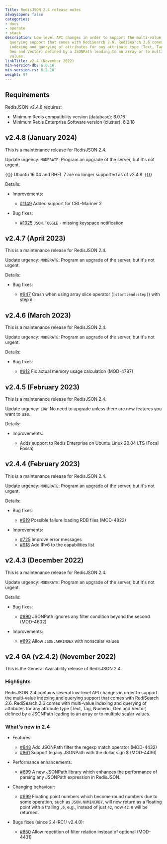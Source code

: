 ```yaml
---
Title: RedisJSON 2.4 release notes
alwaysopen: false
categories:
- docs
- operate
- stack
description: Low-level API changes in order to support the multi-value indexing and
  querying support that comes with RediSearch 2.6. RediSearch 2.6 comes with multi-value
  indexing and querying of attributes for any attribute type (Text, Tag, Numeric,
  Geo and Vector) defined by a JSONPath leading to an array or to multiple scalar
  values.
linkTitle: v2.4 (November 2022)
min-version-db: 6.0.16
min-version-rs: 6.2.18
weight: 97
---
```

## Requirements

RedisJSON v2.4.8 requires:

- Minimum Redis compatibility version (database): 6.0.16
- Minimum Redis Enterprise Software version (cluster): 6.2.18

## v2.4.8 (January 2024)

This is a maintenance release for RedisJSON 2.4.

Update urgency: `MODERATE`: Program an upgrade of the server, but it's not urgent.

{{<note>}}
Ubuntu 16.04 and RHEL 7 are no longer supported as of v2.4.8.
{{</note>}}

Details:

- Improvements:

  - [#1149](https://github.com/RedisJSON/RedisJSON/pull/1149) Added support for CBL-Mariner 2

- Bug fixes:

  - [#1025](https://github.com/RedisJSON/RedisJSON/pull/1025) `JSON.TOGGLE` - missing keyspace notification

## v2.4.7 (April 2023)

This is a maintenance release for RedisJSON 2.4.

Update urgency: `MODERATE`: Program an upgrade of the server, but it's not urgent.

Details:

- Bug fixes:

  - [#947](https://github.com/RedisJSON/RedisJSON/issues/947) Crash when using array slice operator (`[start:end:step]`) with step `0`

## v2.4.6 (March 2023)

This is a maintenance release for RedisJSON 2.4.

Update urgency: `MODERATE`: Program an upgrade of the server, but it's not urgent.

Details:

- Bug fixes:

  - [#912](https://github.com/RedisJSON/RedisJSON/pull/912) Fix actual memory usage calculation (MOD-4787) 

## v2.4.5 (February 2023)

This is a maintenance release for RedisJSON 2.4.

Update urgency: `LOW`: No need to upgrade unless there are new features you want to use.

Details:

- Improvements:

  - Adds support to Redis Enterprise on Ubuntu Linux 20.04 LTS (Focal Fossa)

## v2.4.4 (February 2023)

This is a maintenance release for RedisJSON 2.4.

Update urgency: `MODERATE`: Program an upgrade of the server, but it's not urgent.

Details:

- Bug fixes:

  - [#919](https://github.com/RedisJSON/RedisJSON/pull/919) Possible failure loading RDB files (MOD-4822)
  
- Improvements:

  - [#725](https://github.com/RedisJSON/RedisJSON/issues/725) Improve error messages
  - [#918](https://github.com/RedisJSON/RedisJSON/pull/918) Add IPv6 to the capabilities list

## v2.4.3 (December 2022)

This is a maintenance release for RedisJSON 2.4.

Update urgency: `MODERATE`: Program an upgrade of the server, but it's not urgent.

Details:

- Bug fixes:

  - [#890](https://github.com/RedisJSON/RedisJSON/pull/890) JSONPath ignores any filter condition beyond the second (MOD-4602)
  
- Improvements:

  - [#892](https://github.com/RedisJSON/RedisJSON/pull/892) Allow `JSON.ARRINDEX` with nonscalar values

## v2.4 GA (v2.4.2) (November 2022)

This is the General Availability release of RedisJSON 2.4.

### Highlights

RedisJSON 2.4 contains several low-level API changes in order to support the multi-value indexing and querying support that comes with RediSearch 2.6. RediSearch 2.6 comes with multi-value indexing and querying of attributes for any attribute type (Text, Tag, Numeric, Geo and Vector) defined by a JSONPath leading to an array or to multiple scalar values.

### What's new in 2.4

- Features:

  - [#848](https://github.com/RedisJSON/RedisJSON/pull/848) Add JSONPath filter the regexp match operator (MOD-4432)
  - [#861](https://github.com/RedisJSON/RedisJSON/pull/861) Support legacy JSONPath with the dollar sign $ (MOD-4436)

- Performance enhancements:

  - [#699](https://github.com/RedisJSON/RedisJSON/pull/699) A new JSONPath library which enhances the performance of parsing any JSONPath expression in RedisJSON.

- Changing behaviour:

  - [#699](https://github.com/RedisJSON/RedisJSON/pull/699) Floating point numbers which become round numbers due to some operation, such as `JSON.NUMINCRBY`, will now return as a floating point with a trailing `.0`, e.g., instead of just `42`, now `42.0` will be returned.

- Bugs fixes (since 2.4-RC1/ v2.4.0):

  - [#850](https://github.com/RedisJSON/RedisJSON/pull/850) Allow repetition of filter relation instead of optional (MOD-4431)

